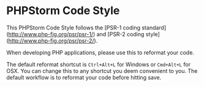 # PHPStorm Code Style

This PHPStorm Code Style follows the [PSR-1 coding standard] (http://www.php-fig.org/psr/psr-1/) and [PSR-2 coding style] (http://www.php-fig.org/psr/psr-2/).

When developing PHP applications, please use this to reformat your code.

The default reformat shortcut is `Ctrl+Alt+L` for Windows or `Cmd+Alt+L` for OSX. You can change this to any shortcut you deem convenient to you. The default workflow is to reformat your code before hitting save.
